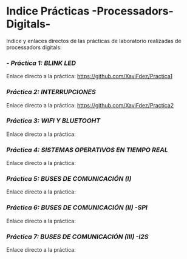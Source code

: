# Indice Prácticas -Processadors-Digitals-
Indice y enlaces directos de las prácticas de laboratorio realizadas de processadors digitals:

### *- Práctica 1: BLINK LED* 
Enlace directo a la práctica: https://github.com/XaviFdez/Practica1

### *Práctica 2: INTERRUPCIONES*
Enlace directo a la práctica: https://github.com/XaviFdez/Practica2

### *Práctica 3: WIFI Y BLUETOOHT*
Enlace directo a la práctica:

### *Práctica 4: SISTEMAS OPERATIVOS EN TIEMPO REAL*
Enlace directo a la práctica:

### *Práctica 5: BUSES DE COMUNICACIÓN (I)*
Enlace directo a la práctica:

### *Práctica 6: BUSES DE COMUNICACIÓN (II) -SPI*
Enlace directo a la práctica:

### *Práctica 7: BUSES DE COMUNICACIÓN (III) -I2S*
Enlace directo a la práctica:




